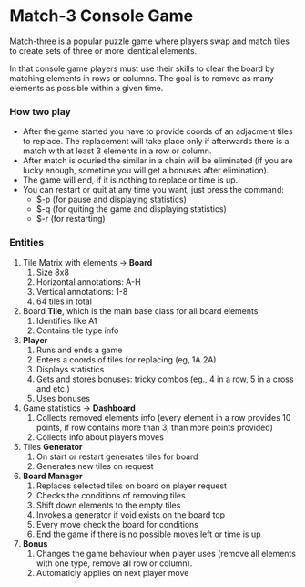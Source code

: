 # Match-3 Console Game

Match-three is a popular puzzle game where players swap and match tiles to create sets of three or more identical elements. 

In that console game players must use their skills to clear the board by matching elements in rows or columns. The goal is to remove as many elements as possible within a given time. 

### How two play

- After the game started you have to provide coords of an adjacment tiles to replace. The replacement will take place only if afterwards there is a match with at least 3 elements in a row or column.
- After match is ocuried the similar in a chain will be eliminated (if you are lucky enough, sometime you will get a bonuses after elimination).
- The game will end, if it is nothing to replace or time is up.
- You can restart or quit at any time you want, just press the command:
  - $-p (for pause and displaying statistics)
  - $-q (for quiting the game and displaying statistics)
  - $-r (for restarting)

### Entities

1. Tile Matrix with elements -> **Board**
   1. Size 8x8
   2. Horizontal annotations: A-H
   3. Vertical annotations: 1-8
   4. 64 tiles in total
2. Board **Tile**, which is the main base class for all board elements
   1. Identifies like A1
   2. Contains tile type info
3. **Player**
   1. Runs and ends a game
   2. Enters a coords of tiles for replacing (eg, 1A 2A)
   3. Displays statistics
   4. Gets and stores bonuses: tricky combos (eg., 4 in a row, 5 in a cross and etc.)
   5. Uses bonuses
4. Game statistics -> **Dashboard**
   1. Collects removed elements info (every element in a row provides 10 points, if row contains more than 3, than more points provided)
   2. Collects info about players moves
5. Tiles **Generator**
   1. On start or restart generates tiles for board
   2. Generates new tiles on request
6. **Board Manager**
   1. Replaces selected tiles on board on player request
   2. Checks the conditions of removing tiles
   3. Shift down elements to the empty tiles
   4. Invokes a generator if void exists on the board top
   5. Every move check the board for conditions
   6. End the game if there is no possible moves left or time is up
7. **Bonus**
   1. Changes the game behaviour when player uses (remove all elements with one type, remove all row or column).
   2. Automaticly applies on next player move
